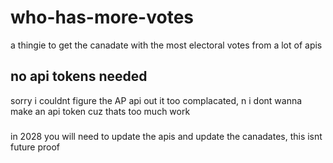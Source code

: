 # who-has-more-votes
a thingie to get the canadate with the most electoral votes from a lot of apis


## no api tokens needed

sorry i couldnt figure the AP api out it too complacated, n i dont wanna make an api token cuz thats too much work
###
###
###
in 2028 you will need to update the apis and update the canadates, this isnt future proof
